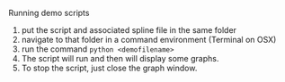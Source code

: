 Running demo scripts
  1. put the script and associated spline file in the same folder
  2. navigate to that folder in a command environment (Terminal on OSX)
  3. run the command ``python <demofilename>``
  4. The script will run and then will display some graphs.  
  5. To stop the script, just close the graph window.